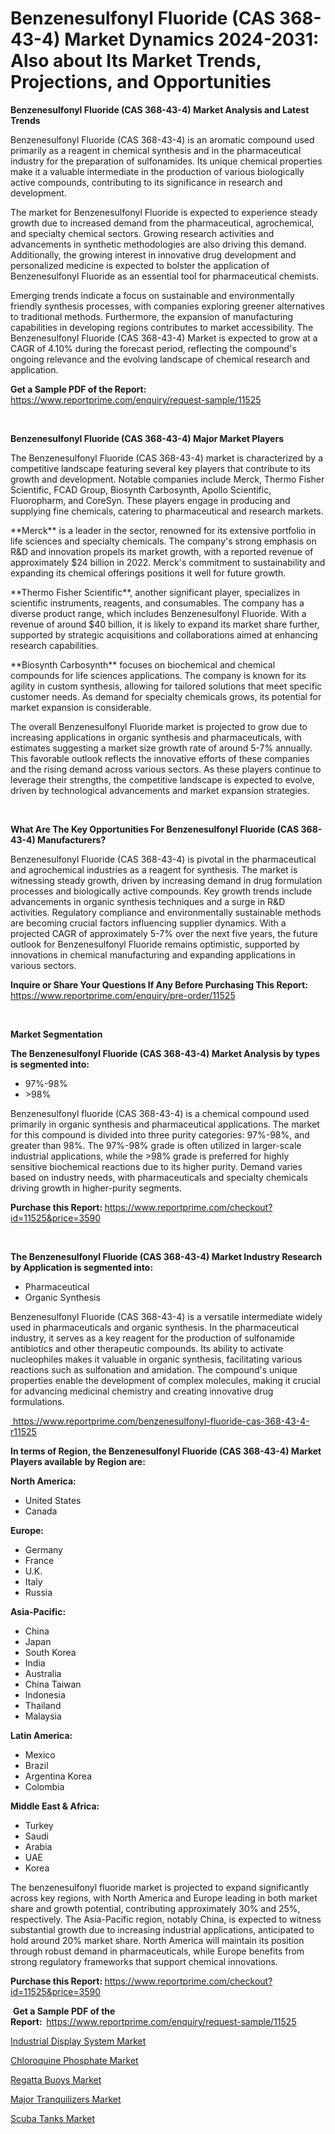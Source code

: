 <p><h1>Benzenesulfonyl Fluoride (CAS 368-43-4) Market Dynamics 2024-2031: Also about Its Market Trends, Projections, and Opportunities</h1></p><p><strong>Benzenesulfonyl Fluoride (CAS 368-43-4) Market Analysis and Latest Trends</strong></p>
<p><p>Benzenesulfonyl Fluoride (CAS 368-43-4) is an aromatic compound used primarily as a reagent in chemical synthesis and in the pharmaceutical industry for the preparation of sulfonamides. Its unique chemical properties make it a valuable intermediate in the production of various biologically active compounds, contributing to its significance in research and development.</p><p>The market for Benzenesulfonyl Fluoride is expected to experience steady growth due to increased demand from the pharmaceutical, agrochemical, and specialty chemical sectors. Growing research activities and advancements in synthetic methodologies are also driving this demand. Additionally, the growing interest in innovative drug development and personalized medicine is expected to bolster the application of Benzenesulfonyl Fluoride as an essential tool for pharmaceutical chemists.</p><p>Emerging trends indicate a focus on sustainable and environmentally friendly synthesis processes, with companies exploring greener alternatives to traditional methods. Furthermore, the expansion of manufacturing capabilities in developing regions contributes to market accessibility. The Benzenesulfonyl Fluoride (CAS 368-43-4) Market is expected to grow at a CAGR of 4.10% during the forecast period, reflecting the compound's ongoing relevance and the evolving landscape of chemical research and application.</p></p>
<p><strong>Get a Sample PDF of the Report:&nbsp;</strong> <a href="https://www.reportprime.com/enquiry/request-sample/11525?utm_campaign=1461&utm_medium=2&utm_source=Github&utm_content=ia&utm_term=18102024&utm_id=benzenesulfonyl-fluoride-cas-368-43-4">https://www.reportprime.com/enquiry/request-sample/11525</a></p>
<p>&nbsp;</p>
<p><strong>Benzenesulfonyl Fluoride (CAS 368-43-4) Major Market Players</strong></p>
<p><p>The Benzenesulfonyl Fluoride (CAS 368-43-4) market is characterized by a competitive landscape featuring several key players that contribute to its growth and development. Notable companies include Merck, Thermo Fisher Scientific, FCAD Group, Biosynth Carbosynth, Apollo Scientific, Fluoropharm, and CoreSyn. These players engage in producing and supplying fine chemicals, catering to pharmaceutical and research markets.</p><p>**Merck** is a leader in the sector, renowned for its extensive portfolio in life sciences and specialty chemicals. The company's strong emphasis on R&D and innovation propels its market growth, with a reported revenue of approximately $24 billion in 2022. Merck's commitment to sustainability and expanding its chemical offerings positions it well for future growth.</p><p>**Thermo Fisher Scientific**, another significant player, specializes in scientific instruments, reagents, and consumables. The company has a diverse product range, which includes Benzenesulfonyl Fluoride. With a revenue of around $40 billion, it is likely to expand its market share further, supported by strategic acquisitions and collaborations aimed at enhancing research capabilities.</p><p>**Biosynth Carbosynth** focuses on biochemical and chemical compounds for life sciences applications. The company is known for its agility in custom synthesis, allowing for tailored solutions that meet specific customer needs. As demand for specialty chemicals grows, its potential for market expansion is considerable.</p><p>The overall Benzenesulfonyl Fluoride market is projected to grow due to increasing applications in organic synthesis and pharmaceuticals, with estimates suggesting a market size growth rate of around 5-7% annually. This favorable outlook reflects the innovative efforts of these companies and the rising demand across various sectors. As these players continue to leverage their strengths, the competitive landscape is expected to evolve, driven by technological advancements and market expansion strategies.</p></p>
<p>&nbsp;</p>
<p><strong>What Are The Key Opportunities For Benzenesulfonyl Fluoride (CAS 368-43-4) Manufacturers?</strong></p>
<p><p>Benzenesulfonyl Fluoride (CAS 368-43-4) is pivotal in the pharmaceutical and agrochemical industries as a reagent for synthesis. The market is witnessing steady growth, driven by increasing demand in drug formulation processes and biologically active compounds. Key growth trends include advancements in organic synthesis techniques and a surge in R&D activities. Regulatory compliance and environmentally sustainable methods are becoming crucial factors influencing supplier dynamics. With a projected CAGR of approximately 5-7% over the next five years, the future outlook for Benzenesulfonyl Fluoride remains optimistic, supported by innovations in chemical manufacturing and expanding applications in various sectors.</p></p>
<p><strong>Inquire or Share Your Questions If Any Before Purchasing This Report:</strong> <a href="https://www.reportprime.com/enquiry/pre-order/11525?utm_campaign=1461&utm_medium=2&utm_source=Github&utm_content=ia&utm_term=18102024&utm_id=benzenesulfonyl-fluoride-cas-368-43-4">https://www.reportprime.com/enquiry/pre-order/11525</a></p>
<p>&nbsp;</p>
<p><strong>Market Segmentation</strong></p>
<p><strong>The Benzenesulfonyl Fluoride (CAS 368-43-4) Market Analysis by types is segmented into:</strong></p>
<p><ul><li>97%-98%</li><li>>98%</li></ul></p>
<p><p>Benzenesulfonyl fluoride (CAS 368-43-4) is a chemical compound used primarily in organic synthesis and pharmaceutical applications. The market for this compound is divided into three purity categories: 97%-98%, and greater than 98%. The 97%-98% grade is often utilized in larger-scale industrial applications, while the >98% grade is preferred for highly sensitive biochemical reactions due to its higher purity. Demand varies based on industry needs, with pharmaceuticals and specialty chemicals driving growth in higher-purity segments.</p></p>
<p><strong>Purchase this Report:&nbsp;</strong><a href="https://www.reportprime.com/checkout?id=11525&price=3590&utm_campaign=1461&utm_medium=2&utm_source=Github&utm_content=ia&utm_term=18102024&utm_id=benzenesulfonyl-fluoride-cas-368-43-4">https://www.reportprime.com/checkout?id=11525&price=3590</a></p>
<p>&nbsp;</p>
<p><strong>The Benzenesulfonyl Fluoride (CAS 368-43-4) Market Industry Research by Application is segmented into:</strong></p>
<p><ul><li>Pharmaceutical</li><li>Organic Synthesis</li></ul></p>
<p><p>Benzenesulfonyl Fluoride (CAS 368-43-4) is a versatile intermediate widely used in pharmaceuticals and organic synthesis. In the pharmaceutical industry, it serves as a key reagent for the production of sulfonamide antibiotics and other therapeutic compounds. Its ability to activate nucleophiles makes it valuable in organic synthesis, facilitating various reactions such as sulfonation and amidation. The compound's unique properties enable the development of complex molecules, making it crucial for advancing medicinal chemistry and creating innovative drug formulations.</p></p>
<p><a href="https://www.reportprime.com/benzenesulfonyl-fluoride-cas-368-43-4-r11525?utm_campaign=1461&utm_medium=2&utm_source=Github&utm_content=ia&utm_term=18102024&utm_id=benzenesulfonyl-fluoride-cas-368-43-4">&nbsp;https://www.reportprime.com/benzenesulfonyl-fluoride-cas-368-43-4-r11525</a></p>
<p><strong>In terms of Region, the Benzenesulfonyl Fluoride (CAS 368-43-4) Market Players available by Region are:</strong></p>
<p>
    <p> <strong> North America: </strong>
        <ul>
            <li>United States</li>
            <li>Canada</li>
        </ul>
        </p> 
    <p> <strong> Europe: </strong>
        <ul>
            <li>Germany</li>
            <li>France</li>
            <li>U.K.</li>
            <li>Italy</li>
            <li>Russia</li>
        </ul>
        </p> 
    <p> <strong> Asia-Pacific: </strong>
        <ul>
            <li>China</li>
            <li>Japan</li>
            <li>South Korea</li>
            <li>India</li>
            <li>Australia</li>
            <li>China Taiwan</li>
            <li>Indonesia</li>
            <li>Thailand</li>
            <li>Malaysia</li>
        </ul>
        </p> 
    <p> <strong> Latin America: </strong>
        <ul>
            <li>Mexico</li>
            <li>Brazil</li>
            <li>Argentina Korea</li>
            <li>Colombia</li>
        </ul>
        </p> 
    <p> <strong> Middle East & Africa: </strong>
        <ul>
            <li>Turkey</li>
            <li>Saudi</li>
            <li>Arabia</li>
            <li>UAE</li>
            <li>Korea</li>
        </ul>
    </p>
    </p>
<p><p>The benzenesulfonyl fluoride market is projected to expand significantly across key regions, with North America and Europe leading in both market share and growth potential, contributing approximately 30% and 25%, respectively. The Asia-Pacific region, notably China, is expected to witness substantial growth due to increasing industrial applications, anticipated to hold around 20% market share. North America will maintain its position through robust demand in pharmaceuticals, while Europe benefits from strong regulatory frameworks that support chemical innovations.</p></p>
<p><strong>Purchase this Report: </strong><a href="https://www.reportprime.com/checkout?id=11525&price=3590&utm_campaign=1461&utm_medium=2&utm_source=Github&utm_content=ia&utm_term=18102024&utm_id=benzenesulfonyl-fluoride-cas-368-43-4">https://www.reportprime.com/checkout?id=11525&price=3590</a></p>
<p>&nbsp;<strong>Get a Sample PDF of the Report:&nbsp;&nbsp;</strong><a href="https://www.reportprime.com/enquiry/request-sample/11525?utm_campaign=1461&utm_medium=2&utm_source=Github&utm_content=ia&utm_term=18102024&utm_id=benzenesulfonyl-fluoride-cas-368-43-4">https://www.reportprime.com/enquiry/request-sample/11525</a></p>
<p><strong></strong></p>
<p><p><a href="https://www.linkedin.com/pulse/industrial-display-system-value-chain-analysis-from-raw-materials-g2ybe?utm_campaign=1461&utm_medium=2&utm_source=Github&utm_content=ia&utm_term=18102024&utm_id=benzenesulfonyl-fluoride-cas-368-43-4">Industrial Display System Market</a></p><p><a href="https://github.com/seemagartingsvo/Market-Research-Report-List-1/blob/main/chloroquine-phosphate-market.md?utm_campaign=1461&utm_medium=2&utm_source=Github&utm_content=ia&utm_term=18102024&utm_id=benzenesulfonyl-fluoride-cas-368-43-4">Chloroquine Phosphate Market</a></p><p><a href="https://issuu.com/reportprime-2/docs/regatta-buoys-market-size-2030.pptx_5479fe580cabfb?utm_campaign=1461&utm_medium=2&utm_source=Github&utm_content=ia&utm_term=18102024&utm_id=benzenesulfonyl-fluoride-cas-368-43-4">Regatta Buoys Market</a></p><p><a href="https://github.com/dave2as/Market-Research-Report-List-1/blob/main/major-tranquilizers-market.md?utm_campaign=1461&utm_medium=2&utm_source=Github&utm_content=ia&utm_term=18102024&utm_id=benzenesulfonyl-fluoride-cas-368-43-4">Major Tranquilizers Market</a></p><p><a href="https://issuu.com/reportprime-2/docs/scuba-tanks-market-size-2030.pptx_94e5bbdabda04c?utm_campaign=1461&utm_medium=2&utm_source=Github&utm_content=ia&utm_term=18102024&utm_id=benzenesulfonyl-fluoride-cas-368-43-4">Scuba Tanks Market</a></p></p>
